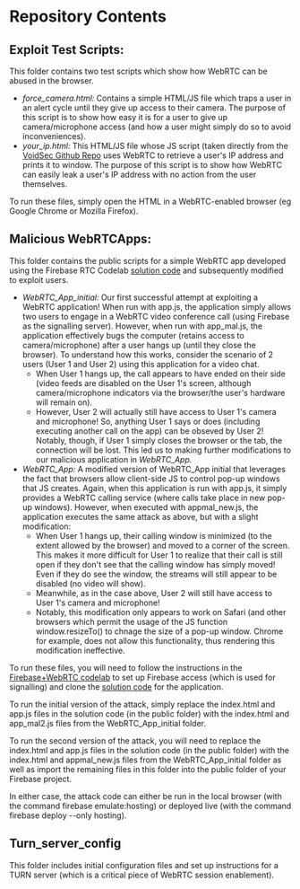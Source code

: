 # Repository Contents
## Exploit Test Scripts: 
This folder contains two test scripts which show how WebRTC can be abused in the browser.
 * *force_camera.html:* Contains a simple HTML/JS file which traps a user in an alert cycle until they give up access to their camera. The purpose of this script is to show how easy it is for a user to give up camera/microphone access (and how a user might simply do so to avoid inconveniences). 
 * *your_ip.html:* This HTML/JS file whose JS script (taken directly from the [VoidSec Github Repo](https://github.com/VoidSec/WebRTC-Leak) uses WebRTC to retrieve a user's IP address and prints it to window. The purpose of this script is to show how WebRTC can easily leak a user's IP address with no action from the user themselves. 

To run these files, simply open the HTML in a WebRTC-enabled browser (eg Google Chrome or Mozilla Firefox).

## Malicious WebRTCApps:
This folder contains the public scripts for a simple WebRTC app developed using the Firebase RTC Codelab [solution code](https://github.com/whunt1965/FirebaseRTC/tree/solution) and subsequently modified to exploit users.
 * *WebRTC_App_initial:* Our first successful attempt at exploiting a WebRTC application! When run with app.js, the application simply allows two users to engage in a WebRTC video conference call (using Firebase as the signalling server). However, when run with app_mal.js, the application effectively bugs the computer (retains access to camera/microphone) after a user hangs up (until they close the browser). To understand how this works, consider the scenario of 2 users (User 1 and User 2) using this application for a video chat.
     * When User 1 hangs up, the call appears to have ended on their side (video feeds are disabled on the User 1's screen, although camera/microphone indicators via the browser/the user's hardware will remain on).
     * However, User 2 will actually still have access to User 1's camera and microphone! So, anything User 1 says or does (including executing another call on the app) can be obseved by User 2! Notably, though, if User 1 simply closes the browser or the tab, the connection will be lost. This led us to making further modifications to our malicious application in *WebRTC_App.*
 * *WebRTC_App:* A modified version of WebRTC_App initial that leverages the fact that browsers allow client-side JS to control pop-up windows that JS creates. Again, when this application is run with app.js, it simply provides a WebRTC calling service (where calls take place in new pop-up windows). However, when executed with appmal_new.js, the application executes the same attack as above, but with a slight modification: 
      * When User 1 hangs up, their calling window is minimized (to the extent allowed by the browser) and moved to a corner of the screen. This makes it more difficult for User 1 to realize that their call is still open if they don't see that the calling window has simply moved! Even if they do see the window, the streams will still appear to be disabled (no video will show).
      * Meanwhile, as in the case above, User 2 will still have access to User 1's camera and microphone!
      * Notably, this modification only appears to work on Safari (and other browsers which permit the usage of the JS function window.resizeTo() to chnage the size of a pop-up window. Chrome for example, does not allow this functionality, thus rendering this modification ineffective.
 
To run these files, you will need to follow the instructions in the [Firebase+WebRTC codelab](https://webrtc.org/getting-started/firebase-rtc-codelab) to set up Firebase access (which is used for signalling) and clone the [solution code](https://github.com/whunt1965/FirebaseRTC/tree/solution) for the application. 

To run the initial version of the attack, simply replace the index.html and app.js files in the solution code (in the public folder) with the index.html and app_mal2.js files from the WebRTC_App_initial folder. 

To run the second version of the attack, you will need to replace the index.html and app.js files in the solution code (in the public folder) with the index.html and appmal_new.js files from the WebRTC_App_initial folder as well as import the remaining files in this folder into the public folder of your Firebase project.

In either case, the attack code can either be run in the local browser (with the command firebase emulate:hosting) or deployed live (with the command firebase deploy --only hosting).
  
## Turn_server_config
This folder includes initial configuration files and set up instructions for a TURN server (which is a critical piece of WebRTC session enablement).

